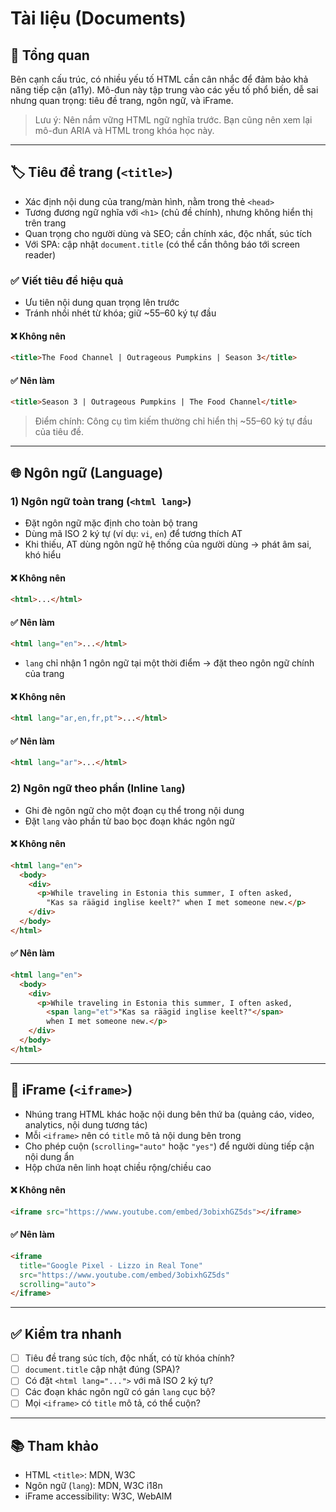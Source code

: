 # Tài liệu (Documents)

## 🎯 Tổng quan

Bên cạnh cấu trúc, có nhiều yếu tố HTML cần cân nhắc để đảm bảo khả năng tiếp cận (a11y). Mô-đun này tập trung vào các yếu tố phổ biến, dễ sai nhưng quan trọng: tiêu đề trang, ngôn ngữ, và iFrame.

> Lưu ý: Nên nắm vững HTML ngữ nghĩa trước. Bạn cũng nên xem lại mô-đun ARIA và HTML trong khóa học này.

---

## 🏷️ Tiêu đề trang (`<title>`)

- Xác định nội dung của trang/màn hình, nằm trong thẻ `<head>`
- Tương đương ngữ nghĩa với `<h1>` (chủ đề chính), nhưng không hiển thị trên trang
- Quan trọng cho người dùng và SEO; cần chính xác, độc nhất, súc tích
- Với SPA: cập nhật `document.title` (có thể cần thông báo tới screen reader)

### ✅ Viết tiêu đề hiệu quả
- Ưu tiên nội dung quan trọng lên trước
- Tránh nhồi nhét từ khóa; giữ ~55–60 ký tự đầu

#### ❌ Không nên
```html
<title>The Food Channel | Outrageous Pumpkins | Season 3</title>
```

#### ✅ Nên làm
```html
<title>Season 3 | Outrageous Pumpkins | The Food Channel</title>
```

> Điểm chính: Công cụ tìm kiếm thường chỉ hiển thị ~55–60 ký tự đầu của tiêu đề.

---

## 🌐 Ngôn ngữ (Language)

### 1) Ngôn ngữ toàn trang (`<html lang>`)
- Đặt ngôn ngữ mặc định cho toàn bộ trang
- Dùng mã ISO 2 ký tự (ví dụ: `vi`, `en`) để tương thích AT
- Khi thiếu, AT dùng ngôn ngữ hệ thống của người dùng → phát âm sai, khó hiểu

#### ❌ Không nên
```html
<html>...</html>
```

#### ✅ Nên làm
```html
<html lang="en">...</html>
```

- `lang` chỉ nhận 1 ngôn ngữ tại một thời điểm → đặt theo ngôn ngữ chính của trang

#### ❌ Không nên
```html
<html lang="ar,en,fr,pt">...</html>
```

#### ✅ Nên làm
```html
<html lang="ar">...</html>
```

### 2) Ngôn ngữ theo phần (Inline `lang`)
- Ghi đè ngôn ngữ cho một đoạn cụ thể trong nội dung
- Đặt `lang` vào phần tử bao bọc đoạn khác ngôn ngữ

#### ❌ Không nên
```html
<html lang="en">
  <body>
    <div>
      <p>While traveling in Estonia this summer, I often asked,
        "Kas sa räägid inglise keelt?" when I met someone new.</p>
    </div>
  </body>
</html>
```

#### ✅ Nên làm
```html
<html lang="en">
  <body>
    <div>
      <p>While traveling in Estonia this summer, I often asked,
        <span lang="et">"Kas sa räägid inglise keelt?"</span>
        when I met someone new.</p>
    </div>
  </body>
</html>
```

---

## 🧩 iFrame (`<iframe>`)

- Nhúng trang HTML khác hoặc nội dung bên thứ ba (quảng cáo, video, analytics, nội dung tương tác)
- Mỗi `<iframe>` nên có `title` mô tả nội dung bên trong
- Cho phép cuộn (`scrolling="auto"` hoặc `"yes"`) để người dùng tiếp cận nội dung ẩn
- Hộp chứa nên linh hoạt chiều rộng/chiều cao

#### ❌ Không nên
```html
<iframe src="https://www.youtube.com/embed/3obixhGZ5ds"></iframe>
```

#### ✅ Nên làm
```html
<iframe
  title="Google Pixel - Lizzo in Real Tone"
  src="https://www.youtube.com/embed/3obixhGZ5ds"
  scrolling="auto">
</iframe>
```

---

## ✅ Kiểm tra nhanh

- [ ] Tiêu đề trang súc tích, độc nhất, có từ khóa chính?
- [ ] `document.title` cập nhật đúng (SPA)?
- [ ] Có đặt `<html lang="...">` với mã ISO 2 ký tự?
- [ ] Các đoạn khác ngôn ngữ có gán `lang` cục bộ?
- [ ] Mọi `<iframe>` có `title` mô tả, có thể cuộn?

---

## 📚 Tham khảo
- HTML `<title>`: MDN, W3C
- Ngôn ngữ (`lang`): MDN, W3C i18n
- iFrame accessibility: W3C, WebAIM

